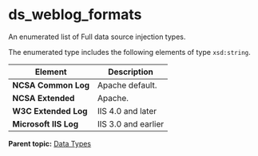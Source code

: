 # ds\_weblog\_formats

An enumerated list of Full data source injection types.

The enumerated type includes the following elements of type `xsd:string`.

|Element|Description|
|-------|-----------|
|**NCSA Common Log** | Apache default. |
|**NCSA Extended** | Apache. |
|**W3C Extended Log** | IIS 4.0 and later |
|**Microsoft IIS Log** | IIS 3.0 and earlier |

**Parent topic:** [Data Types](../data_types/c_data_types.md)

